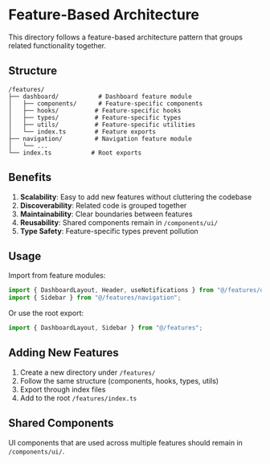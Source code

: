 # Feature-Based Architecture

This directory follows a feature-based architecture pattern that groups related functionality together.

## Structure

```
/features/
├── dashboard/           # Dashboard feature module
│   ├── components/      # Feature-specific components
│   ├── hooks/          # Feature-specific hooks
│   ├── types/          # Feature-specific types
│   ├── utils/          # Feature-specific utilities
│   └── index.ts        # Feature exports
├── navigation/         # Navigation feature module
│   └── ...
└── index.ts           # Root exports
```

## Benefits

1. **Scalability**: Easy to add new features without cluttering the codebase
2. **Discoverability**: Related code is grouped together
3. **Maintainability**: Clear boundaries between features
4. **Reusability**: Shared components remain in `/components/ui/`
5. **Type Safety**: Feature-specific types prevent pollution

## Usage

Import from feature modules:
```typescript
import { DashboardLayout, Header, useNotifications } from "@/features/dashboard";
import { Sidebar } from "@/features/navigation";
```

Or use the root export:
```typescript
import { DashboardLayout, Sidebar } from "@/features";
```

## Adding New Features

1. Create a new directory under `/features/`
2. Follow the same structure (components, hooks, types, utils)
3. Export through index files
4. Add to the root `/features/index.ts`

## Shared Components

UI components that are used across multiple features should remain in `/components/ui/`.